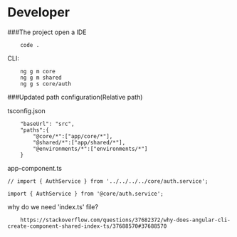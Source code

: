 # Developer

###The project open a IDE
	
        code .

CLI:

        ng g m core
        ng g m shared
        ng g s core/auth

###Updated path configuration(Relative path)
 
tsconfig.json

        "baseUrl": "src",
        "paths":{
            "@core/*":["app/core/*"],
            "@shared/*":["app/shared/*"],
            "@environments/*":["environments/*"]
        }

 app-component.ts
   
    // import { AuthService } from '../../../../core/auth.service';
    
    import { AuthService } from '@core/auth.service';

why do we need 'index.ts' file?
  
        https://stackoverflow.com/questions/37682372/why-does-angular-cli-create-component-shared-index-ts/37688570#37688570
        
